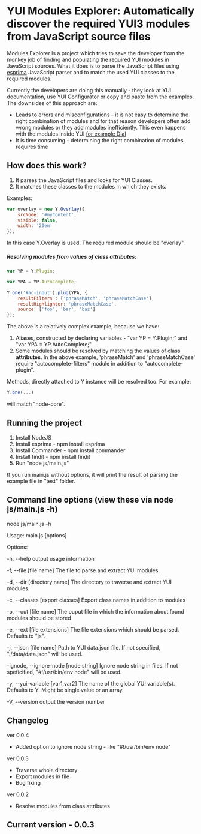 YUI Modules Explorer: Automatically discover the required YUI3 modules from JavaScript source files
========================================

Modules Explorer is a project which tries to save the developer from the monkey job of finding and populating the required YUI modules in JavaScript sources. What it does is to parse the JavaScript files using [esprima](http://esprima.org/) JavaScript parser and to match the used YUI classes to the required modules.

Currently the developers are doing this manually - they look at YUI documentation, use YUI Configurator or copy and paste from the examples. The downsides of this approach are:
* Leads to errors and misconfigurations - it is not easy to determine the right combination of modules and for that reason developers often add wrong modules or they add modules inefficiently. This even happens with the modules inside YUI [for example Dial](http://www.yuiblog.com/blog/2011/07/01/yui-and-loader-changes-for-3-4-0/)
* It is time consuming - determining the right combination of modules requires time

How does this work?
-----------

1. It parses the JavaScript files and looks for YUI Classes.
2. It matches these classes to the modules in which they exists.

Examples:

```javascript
var overlay = new Y.Overlay({
	srcNode: '#myContent',
	visible: false,
	width: '20em'
});
```

In this case Y.Overlay is used. The required module should be "overlay".

##### Resolving modules from values of class attributes:

```javascript
var YP = Y.Plugin;

var YPA = YP.AutoComplete;

Y.one('#ac-input').plug(YPA, {
	resultFilters : ['phraseMatch', 'phraseMatchCase'],
    resultHighlighter: 'phraseMatchCase',
	source: ['foo', 'bar', 'baz']
});
```

The above is a relatively complex example, because we have:

1. Aliases, constructed by declaring variables - "var YP = Y.Plugin;" and "var YPA = YP.AutoComplete;"
2. Some modules should be resolved by matching the values of class **attributes**. In the above example, 'phraseMatch' and 'phraseMatchCase' require "autocomplete-filters" module in addition to "autocomplete-plugin".

Methods, directly attached to Y instance will be resolved too. For example:

```javascript
Y.one(...)
```

will match "node-core".

Running the project
-----------

1. Install NodeJS
2. Install esprima - npm install esprima
3. Install Commander - npm install commander
4. Install findit - npm install findit
5. Run "node js/main.js"

If you run main.js without options, it will print the result of parsing the example file in "test" folder.

Command line options (view these via node js/main.js -h)
-----------

node js/main.js -h

Usage: main.js [options]

Options:

-h, --help                            output usage information

-f, --file [file name]                The file to parse and extract YUI modules.

-d, --dir [directory name]            The directory to traverse and extract YUI modules.

-c, --classes [export classes]        Export class names in addition to modules

-o, --out [file name]                 The ouput file in which the information about found modules should be stored

-e, --ext [file extensions]           The file extensions which should be parsed. Defaults to "js".

-j, --json [file name]                Path to YUI data.json file. If not specified, "./data/data.json" will be used.

-ignode, --ignore-node [node string]  Ignore node string in files. If not speficified, "#!/usr/bin/env node" will be used.

-y, --yui-variable [var1,var2]        The name of the global YUI variable(s). Defaults to Y. Might be single value or an 
array.

-V, --version                         output the version number


Changelog
-----------

ver 0.0.4
- Added option to ignore node string - like "#!/usr/bin/env node"

ver 0.0.3
- Traverse whole directory
- Export modules in file
- Bug fixing

ver 0.0.2
- Resolve modules from class attributes


Current version - 0.0.3
-----------